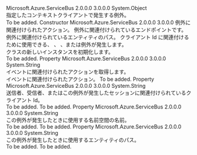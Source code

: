 <Type Name="ExceptionReceivedContext" FullName="Microsoft.Azure.ServiceBus.ExceptionReceivedContext">
  <TypeSignature Language="C#" Value="public class ExceptionReceivedContext" />
  <TypeSignature Language="ILAsm" Value=".class public auto ansi beforefieldinit ExceptionReceivedContext extends System.Object" />
  <TypeSignature Language="DocId" Value="T:Microsoft.Azure.ServiceBus.ExceptionReceivedContext" />
  <TypeSignature Language="VB.NET" Value="Public Class ExceptionReceivedContext" />
  <TypeSignature Language="F#" Value="type ExceptionReceivedContext = class" />
  <AssemblyInfo>
    <AssemblyName>Microsoft.Azure.ServiceBus</AssemblyName>
    <AssemblyVersion>2.0.0.0</AssemblyVersion>
    <AssemblyVersion>3.0.0.0</AssemblyVersion>
  </AssemblyInfo>
  <Base>
    <BaseTypeName>System.Object</BaseTypeName>
  </Base>
  <Interfaces />
  <Docs>
    <summary>指定したコンテキスト<see cref="T:Microsoft.Azure.ServiceBus.ExceptionReceivedEventArgs" />クライアントで発生する例外。</summary>
    <remarks>To be added.</remarks>
  </Docs>
  <Members>
    <Member MemberName=".ctor">
      <MemberSignature Language="C#" Value="public ExceptionReceivedContext (string action, string endpoint, string entityPath, string clientId);" />
      <MemberSignature Language="ILAsm" Value=".method public hidebysig specialname rtspecialname instance void .ctor(string action, string endpoint, string entityPath, string clientId) cil managed" />
      <MemberSignature Language="DocId" Value="M:Microsoft.Azure.ServiceBus.ExceptionReceivedContext.#ctor(System.String,System.String,System.String,System.String)" />
      <MemberSignature Language="VB.NET" Value="Public Sub New (action As String, endpoint As String, entityPath As String, clientId As String)" />
      <MemberSignature Language="F#" Value="new Microsoft.Azure.ServiceBus.ExceptionReceivedContext : string * string * string * string -&gt; Microsoft.Azure.ServiceBus.ExceptionReceivedContext" Usage="new Microsoft.Azure.ServiceBus.ExceptionReceivedContext (action, endpoint, entityPath, clientId)" />
      <MemberType>Constructor</MemberType>
      <AssemblyInfo>
        <AssemblyName>Microsoft.Azure.ServiceBus</AssemblyName>
        <AssemblyVersion>2.0.0.0</AssemblyVersion>
        <AssemblyVersion>3.0.0.0</AssemblyVersion>
      </AssemblyInfo>
      <Parameters>
        <Parameter Name="action" Type="System.String" />
        <Parameter Name="endpoint" Type="System.String" />
        <Parameter Name="entityPath" Type="System.String" />
        <Parameter Name="clientId" Type="System.String" />
      </Parameters>
      <Docs>
        <param name="action">例外に関連付けられたアクション。</param>
        <param name="endpoint">例外に関連付けられているエンドポイントです。</param>
        <param name="entityPath">例外に関連付けられているエンティティのパス。</param>
        <param name="clientId">クライアント Id に関連付けるために使用できる、 <see cref="T:Microsoft.Azure.ServiceBus.QueueClient" />、 <see cref="T:Microsoft.Azure.ServiceBus.SubscriptionClient" />、<see cref="T:Microsoft.Azure.ServiceBus.Core.MessageSender" />または<see cref="T:Microsoft.Azure.ServiceBus.Core.MessageReceiver" />例外が発生します。</param>
        <summary><see cref="T:Microsoft.Azure.ServiceBus.ExceptionReceivedContext" /> クラスの新しいインスタンスを初期化します。</summary>
        <remarks>To be added.</remarks>
      </Docs>
    </Member>
    <Member MemberName="Action">
      <MemberSignature Language="C#" Value="public string Action { get; }" />
      <MemberSignature Language="ILAsm" Value=".property instance string Action" />
      <MemberSignature Language="DocId" Value="P:Microsoft.Azure.ServiceBus.ExceptionReceivedContext.Action" />
      <MemberSignature Language="VB.NET" Value="Public ReadOnly Property Action As String" />
      <MemberSignature Language="F#" Value="member this.Action : string" Usage="Microsoft.Azure.ServiceBus.ExceptionReceivedContext.Action" />
      <MemberType>Property</MemberType>
      <AssemblyInfo>
        <AssemblyName>Microsoft.Azure.ServiceBus</AssemblyName>
        <AssemblyVersion>2.0.0.0</AssemblyVersion>
        <AssemblyVersion>3.0.0.0</AssemblyVersion>
      </AssemblyInfo>
      <ReturnValue>
        <ReturnType>System.String</ReturnType>
      </ReturnValue>
      <Docs>
        <summary>イベントに関連付けられたアクションを取得します。</summary>
        <value>イベントに関連付けられたアクション。</value>
        <remarks>To be added.</remarks>
      </Docs>
    </Member>
    <Member MemberName="ClientId">
      <MemberSignature Language="C#" Value="public string ClientId { get; }" />
      <MemberSignature Language="ILAsm" Value=".property instance string ClientId" />
      <MemberSignature Language="DocId" Value="P:Microsoft.Azure.ServiceBus.ExceptionReceivedContext.ClientId" />
      <MemberSignature Language="VB.NET" Value="Public ReadOnly Property ClientId As String" />
      <MemberSignature Language="F#" Value="member this.ClientId : string" Usage="Microsoft.Azure.ServiceBus.ExceptionReceivedContext.ClientId" />
      <MemberType>Property</MemberType>
      <AssemblyInfo>
        <AssemblyName>Microsoft.Azure.ServiceBus</AssemblyName>
        <AssemblyVersion>2.0.0.0</AssemblyVersion>
        <AssemblyVersion>3.0.0.0</AssemblyVersion>
      </AssemblyInfo>
      <ReturnValue>
        <ReturnType>System.String</ReturnType>
      </ReturnValue>
      <Docs>
        <summary>送信者、受信者、またはこの例外が発生したセッションに関連付けられているクライアント Id。</summary>
        <value>To be added.</value>
        <remarks>To be added.</remarks>
      </Docs>
    </Member>
    <Member MemberName="Endpoint">
      <MemberSignature Language="C#" Value="public string Endpoint { get; }" />
      <MemberSignature Language="ILAsm" Value=".property instance string Endpoint" />
      <MemberSignature Language="DocId" Value="P:Microsoft.Azure.ServiceBus.ExceptionReceivedContext.Endpoint" />
      <MemberSignature Language="VB.NET" Value="Public ReadOnly Property Endpoint As String" />
      <MemberSignature Language="F#" Value="member this.Endpoint : string" Usage="Microsoft.Azure.ServiceBus.ExceptionReceivedContext.Endpoint" />
      <MemberType>Property</MemberType>
      <AssemblyInfo>
        <AssemblyName>Microsoft.Azure.ServiceBus</AssemblyName>
        <AssemblyVersion>2.0.0.0</AssemblyVersion>
        <AssemblyVersion>3.0.0.0</AssemblyVersion>
      </AssemblyInfo>
      <ReturnValue>
        <ReturnType>System.String</ReturnType>
      </ReturnValue>
      <Docs>
        <summary>この例外が発生したときに使用する名前空間の名前。</summary>
        <value>To be added.</value>
        <remarks>To be added.</remarks>
      </Docs>
    </Member>
    <Member MemberName="EntityPath">
      <MemberSignature Language="C#" Value="public string EntityPath { get; }" />
      <MemberSignature Language="ILAsm" Value=".property instance string EntityPath" />
      <MemberSignature Language="DocId" Value="P:Microsoft.Azure.ServiceBus.ExceptionReceivedContext.EntityPath" />
      <MemberSignature Language="VB.NET" Value="Public ReadOnly Property EntityPath As String" />
      <MemberSignature Language="F#" Value="member this.EntityPath : string" Usage="Microsoft.Azure.ServiceBus.ExceptionReceivedContext.EntityPath" />
      <MemberType>Property</MemberType>
      <AssemblyInfo>
        <AssemblyName>Microsoft.Azure.ServiceBus</AssemblyName>
        <AssemblyVersion>2.0.0.0</AssemblyVersion>
        <AssemblyVersion>3.0.0.0</AssemblyVersion>
      </AssemblyInfo>
      <ReturnValue>
        <ReturnType>System.String</ReturnType>
      </ReturnValue>
      <Docs>
        <summary>この例外が発生したときに使用するエンティティのパス。</summary>
        <value>To be added.</value>
        <remarks>To be added.</remarks>
      </Docs>
    </Member>
  </Members>
</Type>